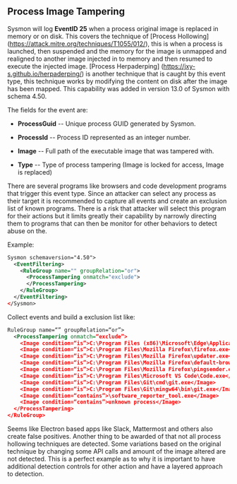 Process Image Tampering
-----------------------

Sysmon will log **EventID 25** when a process original image is replaced in memory or on disk. This covers the technique of [Process Hollowing] (https://attack.mitre.org/techniques/T1055/012/), this is when a process is launched, then suspended and the memory for the image is unmapped and realigned to another image injected in to memory and then resumed to execute the injected image. [Process Herpaderping] (https://jxy-s.github.io/herpaderping/) is another technique that is caught by this event type, this technique works by modifying the content on disk after the image has been mapped. This capability was added in version 13.0 of Sysmon with schema 4.50.

The fields for the event are:

* **ProcessGuid** -- Unique process GUID generated by Sysmon.

* **ProcessId** -- Process ID represented as an integer number.

* **Image** -- Full path of the executable image that was tampered with.

* **Type** -- Type of process tampering (Image is locked for access, Image is replaced)

There are several programs like browsers and code development programs that trigger this event type. Since an attacker can select any process as their target it is recommended to capture all events and create an exclusion list of known programs. There is a risk that attacker will select this program for their actions but it limits greatly their capability by narrowly directing them to programs that can then be monitor for other behaviors to detect abuse on the.

Example:

```xml
Sysmon schemaversion="4.50">
  <EventFiltering>
    <RuleGroup name="" groupRelation="or">
      <ProcessTampering onmatch="exclude">
      </ProcessTampering>
    </RuleGroup>
  </EventFiltering>
</Sysmon>

```

Collect events and build a exclusion list like:

```xml
RuleGroup name=“” groupRelation=“or”>
  <ProcessTampering onmatch=“exclude”>
    <Image condition=“is”>C:\Program Files (x86)\Microsoft\Edge\Application\msedge.exe</Image>
    <Image condition=“is”>C:\Program Files\Mozilla Firefox\firefox.exe</Image>
    <Image condition=“is”>C:\Program Files\Mozilla Firefox\updater.exe</Image>
    <Image condition=“is”>C:\Program Files\Mozilla Firefox\default-browser-agent.exe</Image>
    <Image condition=“is”>C:\Program Files\Mozilla Firefox\pingsender.exe</Image>
    <Image condition=“is”>C:\Program Files\Microsoft VS Code\Code.exe</Image>
    <Image condition=“is”>C:\Program Files\Git\cmd\git.exe</Image>
    <Image condition=“is”>C:\Program Files\Git\mingw64\bin\git.exe</Image>
    <Image condition=“contains”>\software_reporter_tool.exe</Image>
    <Image condition=“contains”>unknown process</Image>
  </ProcessTampering>
</RuleGroup>
```

Seems like Electron based apps like Slack, Mattermost and others also create false positives. Another thing to be awarded of that not all process hollowing techniques are detected. Some variations based on the original technique by changing some API calls and amount of the image altered are not detected. This is a perfect example as to why it is important to have additional detection controls for other action and have a layered approach to detection.
